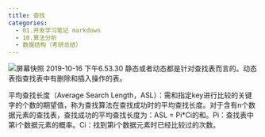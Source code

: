 ```yaml
---
title: 查找
categories:
  - 01.开发学习笔记 markdown
  - 10.算法分析
  - 数据结构（考研总结）
---
```

![屏幕快照 2019-10-16 下午6.53.30](http://md.summeres.site/ky/%E5%B1%8F%E5%B9%95%E5%BF%AB%E7%85%A7%202019-10-16%20%E4%B8%8B%E5%8D%886.53.30.png)
静态或者动态都是针对查找表而言的。动态表指查找表中有删除和插入操作的表。

平均查找长度（Average Search Length，ASL）：需和指定key进行比较的关键字的个数的期望值，称为查找算法在查找成功时的平均查找长度。对于含有n个数据元素的查找表，查找成功的平均查找长度为：ASL = Pi*Ci的和。Pi：查找表中第i个数据元素的概率。Ci：找到第i个数据元素时已经比较过的次数。

